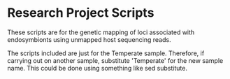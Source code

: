 # Research Project Scripts
These scripts are for the genetic mapping of loci associated with endosymbionts using unmapped host sequencing reads.

The scripts included are just for the Temperate sample. Therefore, if carrying out on another sample, substitute 'Temperate' for the new sample name. This could be done using something like sed substitute.
